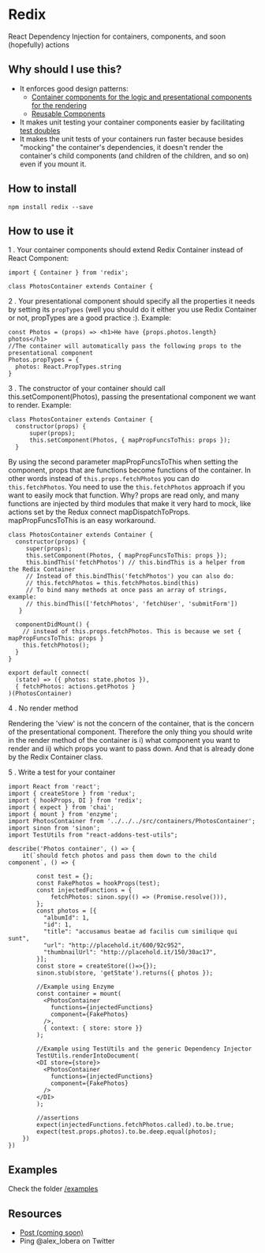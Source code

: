 # Redix

React Dependency Injection for containers, components, and soon (hopefully) actions

## Why should I use this?

- It enforces good design patterns:
  - <a href="https://medium.com/@dan_abramov/smart-and-dumb-components-7ca2f9a7c7d0#.duo8qfj2v" target="_blank">Container components for the logic and presentational components for the rendering</a>
  - <a href="https://facebook.github.io/react/docs/reusable-components.html" target="_blank">Reusable Components</a>
- It makes unit testing your container components easier by facilitating <a href="http://www.martinfowler.com/bliki/TestDouble.html">test doubles</a>
- It makes the unit tests of your containers run faster because besides "mocking" the container's dependencies, it doesn't render the container's child components (and children of the children, and so on) even if you mount it.

## How to install

`npm install redix --save`

## How to use it

1 . Your container components should extend Redix Container instead of React Component:

```
import { Container } from 'redix';

class PhotosContainer extends Container {
```

2 . Your presentational component should specify all the properties it needs by setting its `propTypes` (well you should do it either you use Redix Container or not, propTypes are a good practice :). Example:

```
const Photos = (props) => <h1>He have {props.photos.length} photos</h1>
//The container will automatically pass the following props to the presentational component
Photos.propTypes = {
  photos: React.PropTypes.string
}
```

3 . The constructor of your container should call this.setComponent(Photos), passing the presentational component we want to render. Example:

```
class PhotosContainer extends Container {
  constructor(props) {
      super(props);
      this.setComponent(Photos, { mapPropFuncsToThis: props });
  }
```

By using the second parameter mapPropFuncsToThis when setting the component, props that are functions become functions of the container. In other words instead of `this.props.fetchPhotos` you can do `this.fetchPhotos`. You need to use the `this.fetchPhotos` approach if you want to easily mock that function. Why? props are read only, and many functions are injected by third modules that make it very hard to mock, like actions set by the Redux connect mapDispatchToProps. mapPropFuncsToThis is an easy workaround.

```
class PhotosContainer extends Container {
  constructor(props) {
     super(props);
     this.setComponent(Photos, { mapPropFuncsToThis: props });
     this.bindThis('fetchPhotos') // this.bindThis is a helper from the Redix Container
     // Instead of this.bindThis('fetchPhotos') you can also do:
     // this.fetchPhotos = this.fetchPhotos.bind(this)
     // To bind many methods at once pass an array of strings, example:
     // this.bindThis(['fetchPhotos', 'fetchUser', 'submitForm'])
   }

  componentDidMount() {
    // instead of this.props.fetchPhotos. This is because we set { mapPropFuncsToThis: props }
    this.fetchPhotos();
  }
}

export default connect(
  (state) => ({ photos: state.photos }),
  { fetchPhotos: actions.getPhotos }
)(PhotosContainer)

```
4 . No render method

Rendering the 'view' is not the concern of the container, that is the concern of the presentational component. Therefore the only thing you should write in the render method of the container is i) what component you want to render and ii) which props you want to pass down. And that is already done by the Redix Container class.

5 . Write a test for your container

```
import React from 'react';
import { createStore } from 'redux';
import { hookProps, DI } from 'redix';
import { expect } from 'chai';
import { mount } from 'enzyme';
import PhotosContainer from '../../../src/containers/PhotosContainer';
import sinon from 'sinon';
import TestUtils from "react-addons-test-utils";

describe('Photos container', () => {
    it(`should fetch photos and pass them down to the child component`, () => {

		const test = {};
		const FakePhotos = hookProps(test);
		const injectedFunctions = {
			fetchPhotos: sinon.spy(() => (Promise.resolve())),
		};
		const photos = [{
		  "albumId": 1,
		  "id": 1,
		  "title": "accusamus beatae ad facilis cum similique qui sunt",
		  "url": "http://placehold.it/600/92c952",
		  "thumbnailUrl": "http://placehold.it/150/30ac17",
		}];
		const store = createStore(()=>{});
		sinon.stub(store, 'getState').returns({ photos });

		//Example using Enzyme
		const container = mount(
		  <PhotosContainer
			functions={injectedFunctions}
			component={FakePhotos}
		  />,
		  { context: { store: store }}
		);

		//Example using TestUtils and the generic Dependency Injector
		TestUtils.renderIntoDocument(
		<DI store={store}>
		  <PhotosContainer
		    functions={injectedFunctions}
		    component={FakePhotos}
		  />
		</DI>
		);

		//assertions
		expect(injectedFunctions.fetchPhotos.called).to.be.true;
		expect(test.props.photos).to.be.deep.equal(photos);
	})
})

```

## Examples

Check the folder [/examples](https://github.com/alexlbr/redix/tree/master/examples)

## Resources

* [Post (coming soon)]()
* Ping @alex_lobera on Twitter
